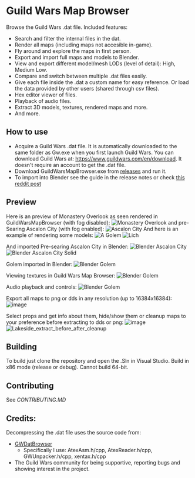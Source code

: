 # Guild Wars Map Browser
Browse the Guild Wars .dat file. Included features:
- Search and filter the internal files in the dat.
- Render all maps (including maps not accesible in-game).
- Fly around and explore the maps in first person.
- Export and import full maps and models to Blender.
- View and export different model/mesh LODs (level of detail): High, Medium Low.
- Compare and switch between multiple .dat files easily.
- Give each file inside the .dat a custom name for easy reference. Or load the data provided by other users (shared through csv files).
- Hex editor viewer of files.
- Playback of audio files.
- Extract 3D models, textures, rendered maps and more.
- And more.

## How to use
- Acquire a Guild Wars .dat file. It is automatically downloaded to the same folder as Gw.exe when you first launch Guild Wars.
  You can download Guild Wars at: https://www.guildwars.com/en/download. It doesn't require an account to get the .dat file.
- Download GuildWarsMapBrowser.exe from [releases](https://github.com/Jonathan-Greve/GuildWarsMapBrowser/releases) and run it.
- To import into Blender see the guide in the release notes or check [this reddit post](https://www.reddit.com/r/GuildWars/comments/17wnlj3/guild_wars_map_browser_v50_exporting_to_blender)

## Preview
 
 Here is an preview of Monastery Overlook as seen rendered in GuildWarsMapBrowser (with fog disabled):
![Monastery Overlook](images/v6_0_1_monastery_overlook.png)
and pre-Searing Ascalon City (with fog enabled):
![Ascalon City](images/v6_0_1_pre_ascalon_city.png)
And here is an example of rendering some models:
![A Golem](images/v5_0_view_model_golem.png)
![Lich](images/v5_0_view_model_lich.png)

And imported Pre-searing Ascalon City in Blender:
![Blender Ascalon City](images/v5_0_pre_ascalon_city_blender.png)
![Blender Ascalon City Solid](images/v5_0_pre_ascalon_city_blender_1.png)

Golem imported in Blender:
![Blender Golem](images/v5_0_view_model_golem_blender.png)

Viewing textures in Guild Wars Map Browser:
![Blender Golem](images/v5_0_view_texture_file.png)

Audio playback and controls:
![Blender Golem](images/v5_0_audio_playback.png)

Export all maps to png or dds in any resolution (up to 16384x16384):
![image](https://github.com/Jonathan-Greve/GuildWarsMapBrowser/assets/16852003/9abbeafe-18c8-4427-ab20-85b043cbefa9)

Select props and get info about them, hide/show them or cleanup maps to your preference before extracting to dds or png:
![image](https://github.com/Jonathan-Greve/GuildWarsMapBrowser/assets/16852003/899d97b9-2c11-49ee-8733-81b88d26329d)
![Lakeside_extract_before_after_cleanup](https://github.com/Jonathan-Greve/GuildWarsMapBrowser/assets/16852003/5d4c2980-4841-4747-84a3-0928492bd8ec)


## Building
To build just clone the repository and open the .Sln in Visual Studio. Build in x86 mode (release or debug). Cannot build 64-bit.

## Contributing
See *CONTRIBUTING.MD*

## Credits:
Decompressing the .dat file uses the source code from:
 - [GWDatBrowser](https://github.com/kytulendu/GWDatBrowser)
     - Specifically I use: AtexAsm.h/cpp, AtexReader.h/cpp, GWUnpacker.h/cpp, xentax.h/cpp
 - The Guild Wars community for being supportive, reporting bugs and showing interest in the project.

